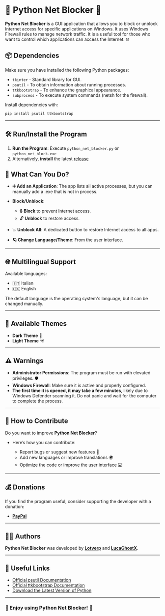 # 🐍 Python Net Blocker 🚫

**Python Net Blocker** is a GUI application that allows you to block or unblock Internet access for specific applications on Windows. It uses Windows Firewall rules to manage network traffic. It is a useful tool for those who want to control which applications can access the Internet. 🌐

## 📦 Dependencies

Make sure you have installed the following Python packages:

- `tkinter` - Standard library for GUI.
- `psutil` - To obtain information about running processes.
- `ttkbootstrap` - To enhance the graphical appearance.
- `subprocess` - To execute system commands (netsh for the firewall).

Install dependencies with:

```bash
pip install psutil ttkbootstrap
```

---

## 🛠️ Run/Install the Program

1. **Run the Program**: Execute `python_net_blocker.py` or `python_net_block.exe`
2. Alternatively, **install** the latest [release](https://github.com/Lotverp/Python-Net-Blocker/releases)

## 🎰 What Can You Do?

- **➕ Add an Application**: The app lists all active processes, but you can manually add a .exe that is not in process.

- **Block/Unblock**:

   - 🔒 **Block** to prevent Internet access.
   - 🔓 **Unblock** to restore access.

- 💥 **Unblock All**: A dedicated button to restore Internet access to all apps.

- **🪐 Change Language/Theme**: From the user interface.

---

## 🌐 Multilingual Support

Available languages:

- 🇮🇹 Italian
- 🇺🇸 English

The default language is the operating system's language, but it can be changed manually.

---

## 🎨 Available Themes

- **Dark Theme** 🌙
- **Light Theme** ☀️

---

## ⚠️ Warnings

- **Administrator Permissions**: The program must be run with elevated privileges. 🛡️
- **Windows Firewall**: Make sure it is active and properly configured.
- **The first time it is opened, it may take a few minutes**, likely due to Windows Defender scanning it. Do not panic and wait for the computer to complete the process.

---

## 🚀 How to Contribute

Do you want to improve **Python Net Blocker**?

- Here’s how you can contribute:

  - Report bugs or suggest new features 🐛
  - Add new languages or improve translations 🌍
  - Optimize the code or improve the user interface 💻

---

## 💰 Donations

If you find the program useful, consider supporting the developer with a donation:

- [**PayPal**](https://paypal.me/GabrielPolverini)

---

## 👨‍💻 Authors

**Python Net Blocker** was developed by **[Lotverp](https://github.com/Lotverp)** and **[LucaGhostX](https://github.com/LucaGhostX)**.

---

## 🔗 Useful Links

- [Official psutil Documentation](https://psutil.readthedocs.io/)
- [Official ttkbootstrap Documentation](https://ttkbootstrap.readthedocs.io/)
- [Download the Latest Version of Python](https://www.python.org/downloads/)

---

### 🚀 Enjoy using Python Net Blocker! 🎉
